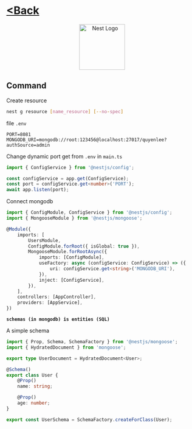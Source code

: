 # **[<Back](../README.md)**

<p align="center">
  <a href="http://nestjs.com/" target="blank"><img src="https://nestjs.com/img/logo-small.svg" width="120" alt="Nest Logo" /></a>
</p>

## Command

Create resource

```bash
nest g resource [name_resource] [--no-spec]
```

file `.env`

```env
PORT=8081
MONGODB_URI=mongodb://root:123456@localhost:27017/quyenlee?authSource=admin
```

Change dynamic port get from `.env` in `main.ts`

```ts
import { ConfigService } from '@nestjs/config';

const configService = app.get(ConfigService);
const port = configService.get<number>('PORT');
await app.listen(port);
```

Connect mongodb

```ts
import { ConfigModule, ConfigService } from '@nestjs/config';
import { MongooseModule } from '@nestjs/mongoose';

@Module({
    imports: [
        UsersModule,
        ConfigModule.forRoot({ isGlobal: true }),
        MongooseModule.forRootAsync({
            imports: [ConfigModule],
            useFactory: async (configService: ConfigService) => ({
                uri: configService.get<string>('MONGODB_URI'),
            }),
            inject: [ConfigService],
        }),
    ],
    controllers: [AppController],
    providers: [AppService],
})
```

**`schemas (in mongodb) is entities (SQL)`**

A simple schema

```ts
import { Prop, Schema, SchemaFactory } from '@nestjs/mongoose';
import { HydratedDocument } from 'mongoose';

export type UserDocument = HydratedDocument<User>;

@Schema()
export class User {
    @Prop()
    name: string;

    @Prop()
    age: number;
}

export const UserSchema = SchemaFactory.createForClass(User);
```
